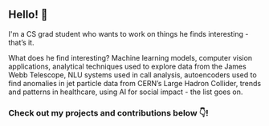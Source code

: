 ## Hello! 👋 

I'm a CS grad student who wants to work on things he finds interesting - that’s it. 

What does he find interesting? Machine learning models, computer vision applications, analytical techniques used to explore data from the James Webb Telescope, NLU systems used in call analysis, autoencoders used to find anomalies in jet particle data from CERN’s Large Hadron Collider, trends and patterns in healthcare, using AI for social impact - the list goes on.

### Check out my projects and contributions below 👇!
